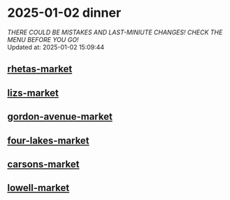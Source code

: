 # 2025-01-02 dinner  
*THERE COULD BE MISTAKES AND LAST-MINIUTE CHANGES! CHECK THE MENU BEFORE YOU GO!*  
Updated at: 2025-01-02 15:09:44  
## [rhetas-market](https://wisc-housingdining.nutrislice.com/menu/rhetas-market/dinner/2025-01-02)  
## [lizs-market](https://wisc-housingdining.nutrislice.com/menu/lizs-market/dinner/2025-01-02)  
## [gordon-avenue-market](https://wisc-housingdining.nutrislice.com/menu/gordon-avenue-market/dinner/2025-01-02)  
## [four-lakes-market](https://wisc-housingdining.nutrislice.com/menu/four-lakes-market/dinner/2025-01-02)  
## [carsons-market](https://wisc-housingdining.nutrislice.com/menu/carsons-market/dinner/2025-01-02)  
## [lowell-market](https://wisc-housingdining.nutrislice.com/menu/lowell-market/dinner/2025-01-02)  
  
